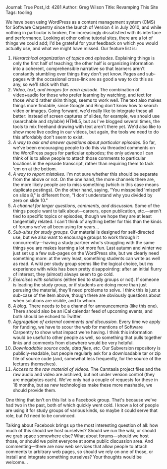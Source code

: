 Journal: True
Post_Id: 4281
Author: Greg Wilson
Title: Revamping This Site
Tags: tooling

<p>We have been using WordPress as a content management system (CMS) for Software Carpentry since the launch of Version 4 in July 2010, and while nothing in particular is broken, I'm increasingly dissatisfied with its interface and performance. Looking at other online tutorial sites, there are a lot of things we could add; I'd be grateful for your feedback on which you would actually use, and what we might have missed. Our feature list is:</p>
<ol>
<li><em>Hierarchical organization of topics and episodes.</em> Explaining things is only the first half of teaching; the other half is organizing information into a coherent, comprehensible narrative so that learners aren't constantly stumbling over things they don't yet know. Pages and sub-pages with the occasional cross-link are as good a way to do this as any, so we'll stick with that.</li>
<li><em>Video, text, and images for each episode.</em> The combination of video+audio for those who prefer learning by watching, and text for those who'd rather skim things, seems to work well. The text also makes things more findable, since Google and Bing don't know how to search video or images. Going forward, we'd really like to integrate these all better: instead of screen captures of slides, for example, we should use (searchable and stylable) HTML5, but as I've blogged several times, the tools to mix freehand drawing with text aren't there yet. We'd also like to show more live coding in our videos, but again, the tools we need to do this affordably don't seem to exist.</li>
<li><em>A way to ask and answer questions about particular episodes.</em> So far, we've been encouraging people to do this via threaded comments on the WordPress pages for particular episodes; the only advance I can think of is to allow people to attach those comments to particular locations in the episode transcript, rather than requiring them to tack 'em on at the bottom.</li>
<li><em>A way to report mistakes.</em> I'm not sure whether this should be separate from the above or not. On the one hand, the more channels there are, the more likely people are to miss something (which in this case means duplicate postings). On the other hand, saying, "You misspelled 'mispell' on slide 8," is different from, "I don't understand why you divided by zero on slide 10."</li>
<li><em>A channel for larger questions, comments, and discussion.</em> Some of the things people want to talk about&mdash;careers, open publication, etc.&mdash;aren't tied to specific topics or episodes, though we hope they are at least tangentially related. I can't think of anything better for this than the kinds of forums we've all been using for years...</li>
<li><em>Sub-sites for study groups.</em> Our material is designed for self-directed use, but we also want to encourage groups to work through it concurrently&mdash;having a study partner who's struggling with the same things you are makes learning a lot more fun. Last autumn and winter we just set up a few sub-pages on the WordPress site, but we clearly need something more: at the very least, something students can write as well as read. A wiki per study group seems like the logical choice, but my experience with wikis has been pretty disappointing: after an initial flurry of interest, they (almost) always seem to go cold.</li>
<li><em>Exercises with solutions</em> (either tied to study groups or not). If someone is leading the study group, or if students are doing more than just perusing the material, they'll need problems to solve. I think this is just a sub-case of the item above, though there are obviously questions about when solutions are visible, and to whom.</li>
<li><em>A blog.</em> There needs to be a channel for announcements (like this one). There should also be an iCal calendar feed of upcoming events, and both should be echoed to Twitter.</li>
<li><em>Aggregation of external comments and discussion.</em> Every time we apply for funding, we have to scour the web for mentions of Software Carpentry to show what impact we're having. I think this information would be useful to other people as well, so something that pulls together links and comments from elsewhere would be very helpful.</li>
<li><em>Downloadable source code, data files, etc.</em> Our Subversion repository is publicly-readable, but people regularly ask for a downloadable tar or zip file of source code (and, somewhat less frequently, for the source of the lectures themselves).</li>
<li><em>Access to the raw material of videos.</em> The Camtasia project files and the raw audio and video are archived, but not under version control (they are megabytes each). We've only had a couple of requests for these in 18 months, but as new technologies make these more mashable, we should provide them.</li>
</ol>
<p>One thing that isn't on this list is a Facebook group. That's because we've had two in the past, both of which quickly went cold. I know a lot of people are using it for study groups of various kinds, so maybe it could serve that role, but I'd need to be convinced.</p>
<p>Talking about Facebook brings up the most interesting question of all: how much of this should we host ourselves? Should we run the wiki, or should we grab space somewhere else? What about forums&mdash;should we host those, or should we point everyone at some public discussion area. And commenting&mdash;there are now web services that allow people to attach comments to arbitrary web pages, so should we rely on one of those, or install and integrate something ourselves? Your thoughts would be welcome...</p>
